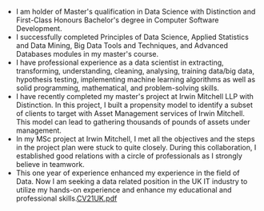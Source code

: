 - I am holder of Master's qualification in Data Science with Distinction and First-Class Honours Bachelor's degree in Computer Software Development.
- I successfully completed Principles of Data Science, Applied Statistics and Data Mining, Big Data Tools and Techniques, and Advanced Databases modules in my master's course.
- I have professional experience as a data scientist in extracting, transforming, understanding, cleaning, analysing, training data/big data, hypothesis testing, implementing machine learning algorithms as well as solid programming, mathematical, and problem-solving skills.
- I have recently completed my master's project at Irwin Mitchell LLP with Distinction. In this project, I built a propensity model to identify a subset of clients to target with Asset Management services of Irwin Mitchell. This model can lead to gathering thousands of pounds of assets under management.
- In my MSc project at Irwin Mitchell, I met all the objectives and the steps in the project plan were stuck to quite closely. During this collaboration, I established good relations with a circle of professionals as I strongly believe in teamwork.
- This one year of experience enhanced my experience in the field of Data. Now I am seeking a data related position in the UK IT industry to utilize my hands-on experience and enhance my educational and professional skills.[CV21UK.pdf](https://github.com/ronaghi/ronaghi/files/9126235/CV21UK.pdf)


<!---
ronaghi/ronaghi is a ✨ special ✨ repository because its `README.md` (this file) appears on your GitHub profile.
You can click the Preview link to take a look at your changes.
--->
